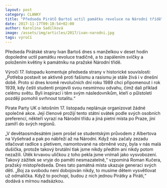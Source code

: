 ```yaml
---
layout: post
category: CLANKY
title: "Předseda Pirátů Bartoš uctil památku revoluce na Národní třídě"
date: 2017-11-17T09:10:54+02:00
author: Karolína Sadílková
image: /assets/img/articles/2017/ivan-narodni.jpg
tags: výročí
---
```


Předseda Pirátské strany Ivan Bartoš dnes s manželkou v deset hodin dopoledne uctil památku revoluce tradičně, a to zapálením svíčky a položením květiny k památníku na pražské Národní třídě. 

Výročí 17. listopadu komentuje předseda strany v historické souvislosti: „Potřeba postavit se aktivně proti fašismu a rasismu je stále živá i v dnešní době. Proto si dnes kromě revolučních dní roku 1989 chci připomenout i rok 1939, kdy čeští studenti projevili svou nesmírnou odvahu, čímž dali příklad celému světu. Byli inspirací i těm svým následovníkům, kteří o půlstoletí později pomohli svrhnout totalitu.“

Pirate Party UK o letošním 17. listopadu neplánuje organizovat žádné společné akce. Její členové prožijí tento státní svátek podle svých osobních preferencí, někteří vyrazí na Národní třídu a jiná pietní místa po Praze, jiní zamíří do svých regionů. 

„V devětaosmdesátém jsem prošel se studentským průvodem z Albertova na Vyšehrad a pak po nábřeží až na Národní. Když nás začaly zezadu stlačovat radlice s pletivem, namontované na obrněné vozy, byla v nás malá dušička, protože takový brutální tlak jsme nikdy předtím ani nikdy potom nezažili. Útěk krvavou uličkou z toho pekla jsme vnímali jako vysvobození. Takový zážitek se vryje do paměti nesmazatelně,“ vzpomíná Roman Kučera, pražský místopředseda. Dnes tato památná místa ukazuje generaci svých dětí. „Boj za svobodu není dobojován nikdy, to musíme dětem vysvětlovat už odmalička. Když to pochopí, budou z nich jednou Pirátky a Piráti,“ dodává s mírnou nadsázkou.
